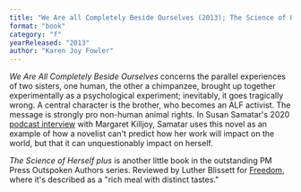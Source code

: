 ```yaml
---
title: "We Are all Completely Beside Ourselves (2013); The Science of Herself plus (2013)"
format: "book"
category: "f"
yearReleased: "2013"
author: "Karen Joy Fowler"
---
```


<em>We Are All Completely Beside Ourselves</em> concerns the parallel experiences of two sisters, one human, the other a chimpanzee, brought up together experimentally as a psychological experiment; inevitably, it goes tragically wrong. A central character is the brother, who becomes an ALF activist. The message is strongly pro non-human animal rights. In Susan Samatar's 2020 <a href="https://www.wewillrememberfreedom.com/podcast/ogres-of-east-africa-by-sofia-samatar/">podcast interview</a> with Margaret Killjoy, Samatar uses this novel as an example of how a novelist can't predict how her work will impact on the world, but that it can unquestionably impact on herself.

<em>The Science of Herself plus</em> is another little book in the outstanding PM Press Outspoken Authors series. Reviewed by Luther Blissett for [Freedom](https://freedomnews.org.uk/book-review-the-science-of-herself/), where it's described as a "rich meal with distinct tastes."
